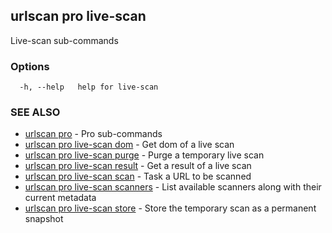 ## urlscan pro live-scan

Live-scan sub-commands

### Options

```
  -h, --help   help for live-scan
```

### SEE ALSO

* [urlscan pro](urlscan_pro.md)	 - Pro sub-commands
* [urlscan pro live-scan dom](urlscan_pro_live-scan_dom.md)	 - Get dom of a live scan
* [urlscan pro live-scan purge](urlscan_pro_live-scan_purge.md)	 - Purge a temporary live scan
* [urlscan pro live-scan result](urlscan_pro_live-scan_result.md)	 - Get a result of a live scan
* [urlscan pro live-scan scan](urlscan_pro_live-scan_scan.md)	 - Task a URL to be scanned
* [urlscan pro live-scan scanners](urlscan_pro_live-scan_scanners.md)	 - List available scanners along with their current metadata
* [urlscan pro live-scan store](urlscan_pro_live-scan_store.md)	 - Store the temporary scan as a permanent snapshot

